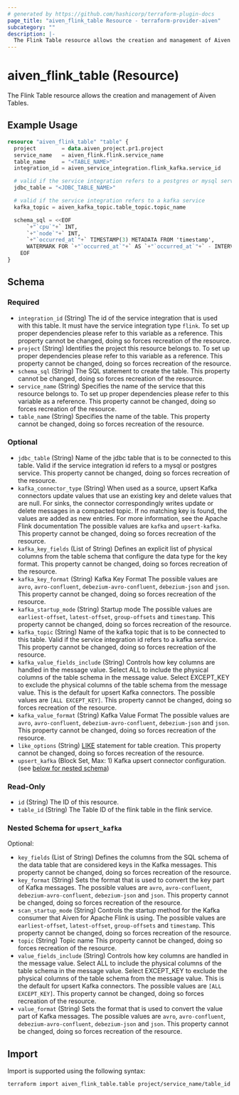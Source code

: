 ```yaml
---
# generated by https://github.com/hashicorp/terraform-plugin-docs
page_title: "aiven_flink_table Resource - terraform-provider-aiven"
subcategory: ""
description: |-
  The Flink Table resource allows the creation and management of Aiven Tables.
---
```


# aiven_flink_table (Resource)

The Flink Table resource allows the creation and management of Aiven Tables.

## Example Usage

```terraform
resource "aiven_flink_table" "table" {
  project        = data.aiven_project.pr1.project
  service_name   = aiven_flink.flink.service_name
  table_name     = "<TABLE_NAME>"
  integration_id = aiven_service_integration.flink_kafka.service_id

  # valid if the service integration refers to a postgres or mysql service
  jdbc_table = "<JDBC_TABLE_NAME>"

  # valid if the service integration refers to a kafka service
  kafka_topic = aiven_kafka_topic.table_topic.topic_name

  schema_sql = <<EOF
      `+"`cpu`"+` INT,
      `+"`node`"+` INT,
      `+"`occurred_at`"+` TIMESTAMP(3) METADATA FROM 'timestamp',
      WATERMARK FOR `+"`occurred_at`"+` AS `+"`occurred_at`"+` - INTERVAL '5' SECOND
    EOF
}
```

<!-- schema generated by tfplugindocs -->
## Schema

### Required

- `integration_id` (String) The id of the service integration that is used with this table. It must have the service integration type `flink`. To set up proper dependencies please refer to this variable as a reference. This property cannot be changed, doing so forces recreation of the resource.
- `project` (String) Identifies the project this resource belongs to. To set up proper dependencies please refer to this variable as a reference. This property cannot be changed, doing so forces recreation of the resource.
- `schema_sql` (String) The SQL statement to create the table. This property cannot be changed, doing so forces recreation of the resource.
- `service_name` (String) Specifies the name of the service that this resource belongs to. To set up proper dependencies please refer to this variable as a reference. This property cannot be changed, doing so forces recreation of the resource.
- `table_name` (String) Specifies the name of the table. This property cannot be changed, doing so forces recreation of the resource.

### Optional

- `jdbc_table` (String) Name of the jdbc table that is to be connected to this table. Valid if the service integration id refers to a mysql or postgres service. This property cannot be changed, doing so forces recreation of the resource.
- `kafka_connector_type` (String) When used as a source, upsert Kafka connectors update values that use an existing key and delete values that are null. For sinks, the connector correspondingly writes update or delete messages in a compacted topic. If no matching key is found, the values are added as new entries. For more information, see the Apache Flink documentation The possible values are `kafka` and `upsert-kafka`. This property cannot be changed, doing so forces recreation of the resource.
- `kafka_key_fields` (List of String) Defines an explicit list of physical columns from the table schema that configure the data type for the key format. This property cannot be changed, doing so forces recreation of the resource.
- `kafka_key_format` (String) Kafka Key Format The possible values are `avro`, `avro-confluent`, `debezium-avro-confluent`, `debezium-json` and `json`. This property cannot be changed, doing so forces recreation of the resource.
- `kafka_startup_mode` (String) Startup mode The possible values are `earliest-offset`, `latest-offset`, `group-offsets` and `timestamp`. This property cannot be changed, doing so forces recreation of the resource.
- `kafka_topic` (String) Name of the kafka topic that is to be connected to this table. Valid if the service integration id refers to a kafka service. This property cannot be changed, doing so forces recreation of the resource.
- `kafka_value_fields_include` (String) Controls how key columns are handled in the message value. Select ALL to include the physical columns of the table schema in the message value. Select EXCEPT_KEY to exclude the physical columns of the table schema from the message value. This is the default for upsert Kafka connectors. The possible values are `[ALL EXCEPT_KEY]`. This property cannot be changed, doing so forces recreation of the resource.
- `kafka_value_format` (String) Kafka Value Format The possible values are `avro`, `avro-confluent`, `debezium-avro-confluent`, `debezium-json` and `json`. This property cannot be changed, doing so forces recreation of the resource.
- `like_options` (String) [LIKE](https://nightlies.apache.org/flink/flink-docs-master/docs/dev/table/sql/create/#like) statement for table creation. This property cannot be changed, doing so forces recreation of the resource.
- `upsert_kafka` (Block Set, Max: 1) Kafka upsert connector configuration. (see [below for nested schema](#nestedblock--upsert_kafka))

### Read-Only

- `id` (String) The ID of this resource.
- `table_id` (String) The Table ID of the flink table in the flink service.

<a id="nestedblock--upsert_kafka"></a>
### Nested Schema for `upsert_kafka`

Optional:

- `key_fields` (List of String) Defines the columns from the SQL schema of the data table that are considered keys in the Kafka messages. This property cannot be changed, doing so forces recreation of the resource.
- `key_format` (String) Sets the format that is used to convert the key part of Kafka messages. The possible values are `avro`, `avro-confluent`, `debezium-avro-confluent`, `debezium-json` and `json`. This property cannot be changed, doing so forces recreation of the resource.
- `scan_startup_mode` (String) Controls the startup method for the Kafka consumer that Aiven for Apache Flink is using. The possible values are `earliest-offset`, `latest-offset`, `group-offsets` and `timestamp`. This property cannot be changed, doing so forces recreation of the resource.
- `topic` (String) Topic name This property cannot be changed, doing so forces recreation of the resource.
- `value_fields_include` (String) Controls how key columns are handled in the message value. Select ALL to include the physical columns of the table schema in the message value. Select EXCEPT_KEY to exclude the physical columns of the table schema from the message value. This is the default for upsert Kafka connectors. The possible values are `[ALL EXCEPT_KEY]`. This property cannot be changed, doing so forces recreation of the resource.
- `value_format` (String) Sets the format that is used to convert the value part of Kafka messages. The possible values are `avro`, `avro-confluent`, `debezium-avro-confluent`, `debezium-json` and `json`. This property cannot be changed, doing so forces recreation of the resource.

## Import

Import is supported using the following syntax:

```shell
terraform import aiven_flink_table.table project/service_name/table_id
```
